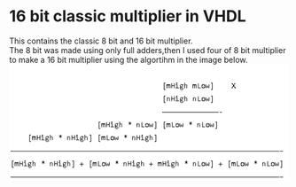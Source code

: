 # 16 bit classic multiplier in VHDL
This contains the classic 8 bit and 16 bit multiplier.  
The 8 bit was made using only full adders,then I used four of 8 bit multiplier to make a 16 bit multiplier using the algortihm in the image below.
![](images/algorithm.png)
